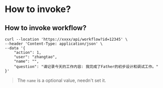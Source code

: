 # How to invoke?

## How to invoke workflow?

```curl
curl --location 'https://xxxx/api/workflow?id=12345' \
--header 'Content-Type: application/json' \
--data '{
    "action": 1,
    "user": "zhangtao",
    "name": "",
    "question": "请记录今天的工作内容: 我完成了Father的初步设计和调试工作。"
}'
```

> The `name` is a optional value, needn't set it.